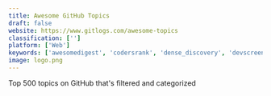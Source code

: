 ```yaml
---
title: Awesome GitHub Topics
draft: false 
website: https://www.gitlogs.com/awesome-topics
classification: ['']
platform: ['Web']
keywords: ['awesomedigest', 'codersrank', 'dense_discovery', 'devscreen', 'employblue', 'explorer_for_github', 'fresco', 'first_aid_git', 'ghuser', 'geektastic', 'github_student_developer_pack', 'gitstalk', 'phase_magazine', 'product_club', 'product_design_weekly', 'swifty', 'the_mission_devs', 'ui_movement', 'mettl']
image: logo.png
---
```

Top 500 topics on GitHub that's filtered and categorized